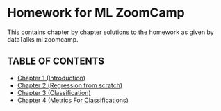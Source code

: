 # Homework for ML ZoomCamp

This contains chapter by chapter solutions to the
homework as given by dataTalks ml zoomcamp.

## TABLE OF CONTENTS

- [Chapter 1 (Introduction)](chapter_1)
- [Chapter 2 (Regression from scratch)](chapter_2)
- [Chapter 3 (Classification)](chapter_3)
- [Chapter 4 (Metrics For Classifications)](chapter_4)
